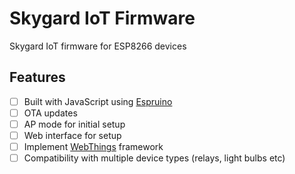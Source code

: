 # Skygard IoT Firmware

Skygard IoT firmware for ESP8266 devices

## Features
- [ ] Built with JavaScript using [Espruino](http://www.espruino.com/)
- [ ] OTA updates
- [ ] AP mode for initial setup
- [ ] Web interface for setup
- [ ] Implement [WebThings](http://www.espruino.com/) framework
- [ ] Compatibility with multiple device types (relays, light bulbs etc)
